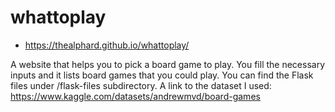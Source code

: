# whattoplay
- https://thealphard.github.io/whattoplay/

A website that helps you to pick a board game to play. You fill the necessary inputs and it lists board games that you could play.
You can find the Flask files under /flask-files subdirectory.
A link to the dataset I used: https://www.kaggle.com/datasets/andrewmvd/board-games
